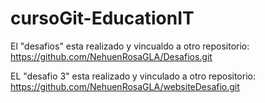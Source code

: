 # cursoGit-EducationIT

El "desafios" esta realizado y vincualdo a otro repositorio: https://github.com/NehuenRosaGLA/Desafios.git

EL "desafio 3" esta realizado y vinculado a otro repositorio: https://github.com/NehuenRosaGLA/websiteDesafio.git
